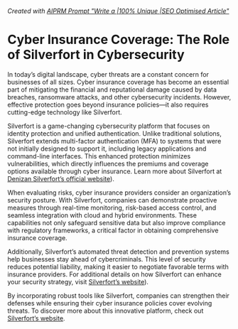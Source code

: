 _Created with [AIPRM Prompt "Write a |100% Unique |SEO Optimised Article"]([https://www.aiprm.com/prompts/seo/writing/1991700037428334592/](https://denizan.com/cyber-insurance-coverage-the-role-of-silverfort-in-cybersecurity/))_

# **Cyber Insurance Coverage: The Role of Silverfort in Cybersecurity**

In today’s digital landscape, cyber threats are a constant concern for businesses of all sizes. Cyber insurance coverage has become an essential part of mitigating the financial and reputational damage caused by data breaches, ransomware attacks, and other cybersecurity incidents. However, effective protection goes beyond insurance policies—it also requires cutting-edge technology like Silverfort.

Silverfort is a game-changing cybersecurity platform that focuses on identity protection and unified authentication. Unlike traditional solutions, Silverfort extends multi-factor authentication (MFA) to systems that were not initially designed to support it, including legacy applications and command-line interfaces. This enhanced protection minimizes vulnerabilities, which directly influences the premiums and coverage options available through cyber insurance. Learn more about Silverfort at [Denizan Silverfort’s official website](https://denizan.com/cyber-insurance-coverage-the-role-of-silverfort-in-cybersecurity/)).

When evaluating risks, cyber insurance providers consider an organization’s security posture. With Silverfort, companies can demonstrate proactive measures through real-time monitoring, risk-based access control, and seamless integration with cloud and hybrid environments. These capabilities not only safeguard sensitive data but also improve compliance with regulatory frameworks, a critical factor in obtaining comprehensive insurance coverage.

Additionally, Silverfort’s automated threat detection and prevention systems help businesses stay ahead of cybercriminals. This level of security reduces potential liability, making it easier to negotiate favorable terms with insurance providers. For additional details on how Silverfort can enhance your security strategy, visit [Silverfort’s website](https://denizan.com/cyber-insurance-coverage-the-role-of-silverfort-in-cybersecurity/)).

By incorporating robust tools like Silverfort, companies can strengthen their defenses while ensuring their cyber insurance policies cover evolving threats. To discover more about this innovative platform, check out [Silverfort’s website](https://denizan.com/cyber-insurance-coverage-the-role-of-silverfort-in-cybersecurity/).
